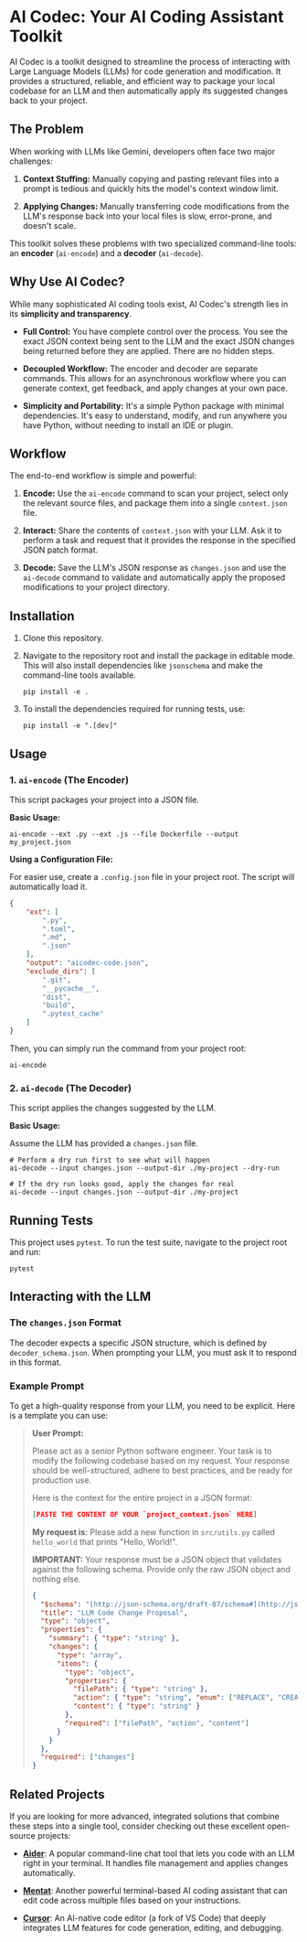 # AI Codec: Your AI Coding Assistant Toolkit

AI Codec is a toolkit designed to streamline the process of interacting with Large Language Models (LLMs) for code generation and modification. It provides a structured, reliable, and efficient way to package your local codebase for an LLM and then automatically apply its suggested changes back to your project.

## The Problem

When working with LLMs like Gemini, developers often face two major challenges:

1. **Context Stuffing:** Manually copying and pasting relevant files into a prompt is tedious and quickly hits the model's context window limit.

2. **Applying Changes:** Manually transferring code modifications from the LLM's response back into your local files is slow, error-prone, and doesn't scale.

This toolkit solves these problems with two specialized command-line tools: an **encoder** (`ai-encode`) and a **decoder** (`ai-decode`).

## Why Use AI Codec?

While many sophisticated AI coding tools exist, AI Codec's strength lies in its **simplicity and transparency**.

* **Full Control:** You have complete control over the process. You see the exact JSON context being sent to the LLM and the exact JSON changes being returned before they are applied. There are no hidden steps.

* **Decoupled Workflow:** The encoder and decoder are separate commands. This allows for an asynchronous workflow where you can generate context, get feedback, and apply changes at your own pace.

* **Simplicity and Portability:** It's a simple Python package with minimal dependencies. It's easy to understand, modify, and run anywhere you have Python, without needing to install an IDE or plugin.

## Workflow

The end-to-end workflow is simple and powerful:

1. **Encode:** Use the `ai-encode` command to scan your project, select only the relevant source files, and package them into a single `context.json` file.

2. **Interact:** Share the contents of `context.json` with your LLM. Ask it to perform a task and request that it provides the response in the specified JSON patch format.

3. **Decode:** Save the LLM's JSON response as `changes.json` and use the `ai-decode` command to validate and automatically apply the proposed modifications to your project directory.

## Installation

1. Clone this repository.

2. Navigate to the repository root and install the package in editable mode. This will also install dependencies like `jsonschema` and make the command-line tools available.

   ```
   pip install -e .
   ```

3. To install the dependencies required for running tests, use:

   ```
   pip install -e ".[dev]"
   ```

## Usage

### 1. `ai-encode` (The Encoder)

This script packages your project into a JSON file.

**Basic Usage:**

```
ai-encode --ext .py --ext .js --file Dockerfile --output my_project.json
```

**Using a Configuration File:**

For easier use, create a `.config.json` file in your project root. The script will automatically load it.

```json
{
    "ext": [
        ".py",
        ".toml",
        ".md",
        ".json"
    ],
    "output": "aicodec-code.json",
    "exclude_dirs": [
        ".git",
        "__pycache__",
        "dist",
        "build",
        ".pytest_cache"
    ]
}
```

Then, you can simply run the command from your project root:

```
ai-encode
```

### 2. `ai-decode` (The Decoder)

This script applies the changes suggested by the LLM.

**Basic Usage:**

Assume the LLM has provided a `changes.json` file.

```
# Perform a dry run first to see what will happen
ai-decode --input changes.json --output-dir ./my-project --dry-run

# If the dry run looks good, apply the changes for real
ai-decode --input changes.json --output-dir ./my-project
```

## Running Tests

This project uses `pytest`. To run the test suite, navigate to the project root and run:

```
pytest
```

## Interacting with the LLM

### The `changes.json` Format

The decoder expects a specific JSON structure, which is defined by `decoder_schema.json`. When prompting your LLM, you must ask it to respond in this format.

### Example Prompt

To get a high-quality response from your LLM, you need to be explicit. Here is a template you can use:

> **User Prompt:**
>
> Please act as a senior Python software engineer. Your task is to modify the following codebase based on my request. Your response should be well-structured, adhere to best practices, and be ready for production use.
>
> Here is the context for the entire project in a JSON format:
> ```json
> [PASTE THE CONTENT OF YOUR `project_context.json` HERE]
> ```
>
> **My request is:** Please add a new function in `src/utils.py` called `hello_world` that prints "Hello, World!".
>
> **IMPORTANT:** Your response must be a JSON object that validates against the following schema. Provide only the raw JSON object and nothing else.
>
> ```json
> {
>   "$schema": "[http://json-schema.org/draft-07/schema#](http://json-schema.org/draft-07/schema#)",
>   "title": "LLM Code Change Proposal",
>   "type": "object",
>   "properties": {
>     "summary": { "type": "string" },
>     "changes": {
>       "type": "array",
>       "items": {
>         "type": "object",
>         "properties": {
>           "filePath": { "type": "string" },
>           "action": { "type": "string", "enum": ["REPLACE", "CREATE"] },
>           "content": { "type": "string" }
>         },
>         "required": ["filePath", "action", "content"]
>       }
>     }
>   },
>   "required": ["changes"]
> }
> ```

## Related Projects

If you are looking for more advanced, integrated solutions that combine these steps into a single tool, consider checking out these excellent open-source projects:

* [**Aider**](https://github.com/paul-gauthier/aider): A popular command-line chat tool that lets you code with an LLM right in your terminal. It handles file management and applies changes automatically.

* **[Mentat](https://github.com/AbanteAI/mentat)**: Another powerful terminal-based AI coding assistant that can edit code across multiple files based on your instructions.

* **[Cursor](https://cursor.sh/)**: An AI-native code editor (a fork of VS Code) that deeply integrates LLM features for code generation, editing, and debugging.